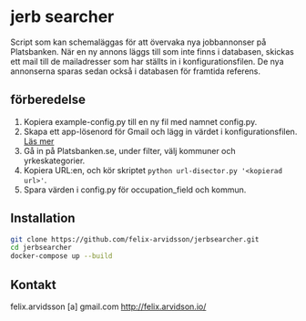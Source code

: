 # jerb searcher

Script som kan schemaläggas för att övervaka nya jobbannonser på Platsbanken.
När en ny annons läggs till som inte finns i databasen, skickas ett mail till de mailadresser som har ställts in i konfigurationsfilen.
De nya annonserna sparas sedan också i databasen för framtida referens.

## förberedelse

1. Kopiera example-config.py till en ny fil med namnet config.py.
2. Skapa ett app-lösenord för Gmail och lägg in värdet i konfigurationsfilen. [Läs mer](https://support.google.com/mail/answer/185833?hl=sv)
3. Gå in på Platsbanken.se, under filter, välj kommuner och yrkeskategorier.
4. Kopiera URL:en, och kör skriptet `python url-disector.py '<kopierad url>'`.
5. Spara värden i config.py för occupation_field och kommun.

## Installation

```bash
git clone https://github.com/felix-arvidsson/jerbsearcher.git
cd jerbsearcher
docker-compose up --build
```

## Kontakt

felix.arvidsson [a] gmail.com
http://felix.arvidson.io/
